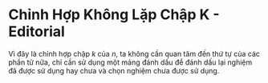 # Chỉnh Hợp Không Lặp Chập K - Editorial

Vì đây là chỉnh hợp chập $k$ của $n,$ ta không cần quan tâm đến thứ tự của các phần tử nữa, chỉ cần sử dụng một mảng đánh dấu để đánh dấu lại nghiệm đã được sử dụng hay chưa và chọn nghiệm chưa được sử dụng.